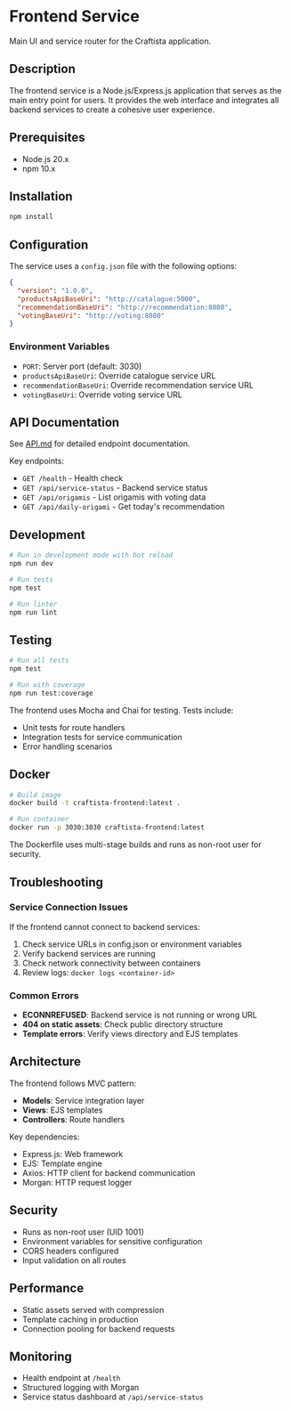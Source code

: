 # Frontend Service

Main UI and service router for the Craftista application.

## Description

The frontend service is a Node.js/Express.js application that serves as the main entry point for users. It provides the web interface and integrates all backend services to create a cohesive user experience.

## Prerequisites

- Node.js 20.x
- npm 10.x

## Installation

```bash
npm install
```

## Configuration

The service uses a `config.json` file with the following options:

```json
{
  "version": "1.0.0",
  "productsApiBaseUri": "http://catalogue:5000",
  "recommendationBaseUri": "http://recommendation:8080",
  "votingBaseUri": "http://voting:8080"
}
```

### Environment Variables

- `PORT`: Server port (default: 3030)
- `productsApiBaseUri`: Override catalogue service URL
- `recommendationBaseUri`: Override recommendation service URL
- `votingBaseUri`: Override voting service URL

## API Documentation

See [API.md](../API.md#frontend-service) for detailed endpoint documentation.

Key endpoints:
- `GET /health` - Health check
- `GET /api/service-status` - Backend service status
- `GET /api/origamis` - List origamis with voting data
- `GET /api/daily-origami` - Get today's recommendation

## Development

```bash
# Run in development mode with hot reload
npm run dev

# Run tests
npm test

# Run linter
npm run lint
```

## Testing

```bash
# Run all tests
npm test

# Run with coverage
npm run test:coverage
```

The frontend uses Mocha and Chai for testing. Tests include:
- Unit tests for route handlers
- Integration tests for service communication
- Error handling scenarios

## Docker

```bash
# Build image
docker build -t craftista-frontend:latest .

# Run container
docker run -p 3030:3030 craftista-frontend:latest
```

The Dockerfile uses multi-stage builds and runs as non-root user for security.

## Troubleshooting

### Service Connection Issues

If the frontend cannot connect to backend services:

1. Check service URLs in config.json or environment variables
2. Verify backend services are running
3. Check network connectivity between containers
4. Review logs: `docker logs <container-id>`

### Common Errors

- **ECONNREFUSED**: Backend service is not running or wrong URL
- **404 on static assets**: Check public directory structure
- **Template errors**: Verify views directory and EJS templates

## Architecture

The frontend follows MVC pattern:
- **Models**: Service integration layer
- **Views**: EJS templates
- **Controllers**: Route handlers

Key dependencies:
- Express.js: Web framework
- EJS: Template engine
- Axios: HTTP client for backend communication
- Morgan: HTTP request logger

## Security

- Runs as non-root user (UID 1001)
- Environment variables for sensitive configuration
- CORS headers configured
- Input validation on all routes

## Performance

- Static assets served with compression
- Template caching in production
- Connection pooling for backend requests

## Monitoring

- Health endpoint at `/health`
- Structured logging with Morgan
- Service status dashboard at `/api/service-status`